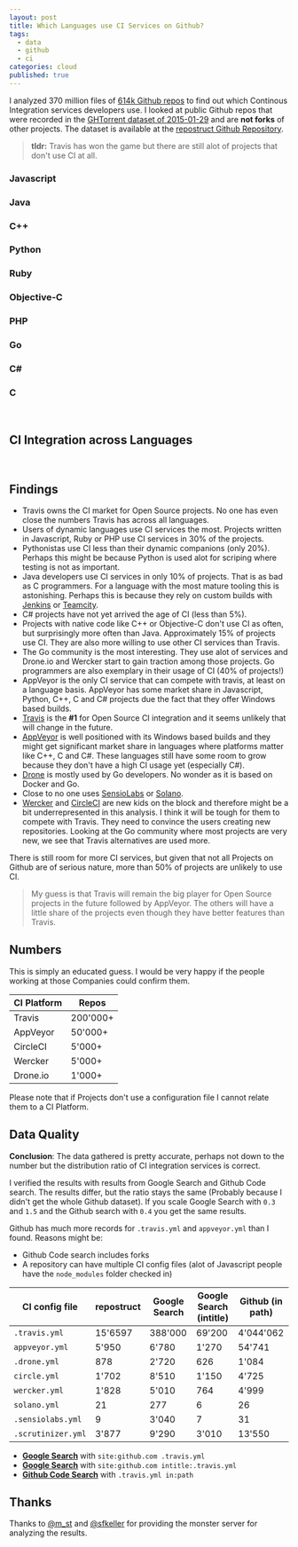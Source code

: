 ```yaml
---
layout: post
title: Which Languages use CI Services on Github?
tags:
  - data
  - github
  - ci
categories: cloud
published: true
---
```

I analyzed 370 million files of [614k Github repos](https://github.com/lukasmartinelli/repostruct/tree/master/repos)
to find out which Continous Integration services developers use.
I looked at public Github repos that were recorded in the [GHTorrent dataset
of 2015-01-29](http://ghtorrent.org/downloads.html) and are **not forks** of other projects.
The dataset is available at the [repostruct Github Repository](https://github.com/lukasmartinelli/repostruct).

> **tldr:** Travis has won the game but there are still alot of projects that don't use CI at all.

<link rel="stylesheet" href="/css/chart.css">
<script src="//cdn.jsdelivr.net/chart.js/1.0.2/Chart.min.js"></script>
<script src="/js/Chart.StackedBar.js"></script>

<script>

window.createLegend = function(legendId, chart) {
    var legendHolder = document.createElement('div');
    legendHolder.innerHTML = chart.generateLegend();
    document.getElementById(legendId).appendChild(legendHolder.firstChild);
};

window.githubIntegrationData = {
    "AppVeyor": {
        data: {
            javascript: 3181,
            java: 150,
            python: 573,
            ruby: 197,
            php: 224,
            cpp: 407,
            objc: 8,
            go: 17,
            csharp: 848,
            c: 345
        },
        color: "#46BFBD",
        highlight: "#5AD3D1"
    },
    "CircleCI": {
        data: {
            javascript: 719,
            java: 161,
            python: 156,
            ruby: 390,
            php: 84,
            cpp: 11 ,
            objc:10,
            go: 156,
            csharp: 2,
            c: 13

        },
        color: "#FDB45C",
        highlight: "#FFC870",
    },
    "Wercker": {
        data: {
            javascript: 847,
            java: 196,
            python: 183,
            ruby: 97,
            php: 37,
            cpp: 21,
            objc: 3,
            go: 431,
            csharp: 1,
            c: 12

        },
        color: "#C6388B",
        highlight: "#D559A2",
    },
    "Drone": {
        data: {
            javascript: 97,
            java: 21,
            python: 58,
            ruby: 43,
            php: 11,
            cpp: 8,
            objc: 0,
            go: 634,
            csharp: 0,
            c: 6
        },
        color: "#4D5360",
        highlight: "#616774",
    },
    "Travis": {
        data: {
            javascript: 58234,
            java: 17675,
            python: 19339,
            ruby: 20217,
            php: 19359,
            cpp: 5760,
            objc: 5221,
            go: 5943,
            csharp: 698,
            c: 4151
        },
        color: "#F7464A",
        highlight: "#FF5A5E",
    },
    "No CI": {
        data: {
            javascript: 162454,
            java: 136799,
            python: 81857,
            ruby: 51854,
            php: 55214,
            cpp: 45635,
            objc: 30060,
            go: 11089,
            csharp: 35387,
            c: 44602
        },
        color: "#ccc",
        highlight: "#ddd",
    }
};
window.chartData = function(lang) {
    var data = [];
    for (var key in window.githubIntegrationData) {
        if (window.githubIntegrationData.hasOwnProperty(key)) {
            var provider = window.githubIntegrationData[key];
            var value = provider.data[lang];
            data.push({
                label: key,
                color: provider.color,
                highlight: provider.highlight,
                value: value
            });
        }
    }
    return data;
};
window.createDoughnutChart = function(chartId, lang) {
    var data = window.chartData(lang);
    var ctx = document.getElementById(chartId).getContext("2d");
    var chart = new Chart(ctx).Doughnut(data, {
         animation: false,
    });
    return chart;
};
</script>

<div class="chart">
<div class="legend" id="legend-languages"></div>
</div>
<div class="chart-section">
<h3>Javascript</h3>
<canvas style="width: 200px; height: 180px;" id="chart-javascript"></canvas>
</div>
<div class="chart-section">
<h3>Java</h3>
<canvas style="width: 200px; height: 180px;" id="chart-java"></canvas>
</div>
<div class="chart-section">
<h3>C++</h3>
<canvas style="width: 200px; height: 180px;" id="chart-cpp"></canvas>
</div>
<div class="chart-section">
<h3>Python</h3>
<canvas style="width: 200px; height: 180px;" id="chart-python"></canvas>
</div>
<div class="chart-section">
<h3>Ruby</h3>
<canvas style="width: 200px; height: 180px;" id="chart-ruby"></canvas>
</div>
<div class="chart-section">
<h3>Objective-C</h3>
<canvas style="width: 200px; height: 180px;" id="chart-objc"></canvas>
</div>
<div class="chart-section">
<h3>PHP</h3>
<canvas style="width: 200px; height: 180px;" id="chart-php"></canvas>
</div>
<div class="chart-section">
<h3>Go</h3>
<canvas style="width: 200px; height: 180px;" id="chart-golang"></canvas>
</div>
<div class="chart-section">
<h3>C#</h3>
<canvas style="width: 200px; height: 180px;" id="chart-csharp"></canvas>
</div>
<div class="chart-section">
<h3>C</h3>
<canvas style="width: 200px; height: 180px;" id="chart-c"></canvas>
</div>
<br clear="all" />

## CI Integration across Languages

<div class="chart">
<canvas id="ci-integration-chart" style="height: 500px;"></canvas>
<div class="legend" id="ci-integration-legend"></div>
</div>
<br clear="all" />

<script>
(function() {
var datasets = [];
for (var key in window.githubIntegrationData) {
    if (window.githubIntegrationData.hasOwnProperty(key)) {
        var provider = window.githubIntegrationData[key];
        var valuesArray = [];
        for (var seriesKey in provider.data) {
            if(provider.data.hasOwnProperty(seriesKey)) {
                valuesArray.push(provider.data[seriesKey])
            }
        }
        datasets.push({
            label: key,
            fillColor: provider.color,
            highlightFill: provider.highlight,
            data: valuesArray
        });
    }
}

var data = {
    labels: ["Javascript", "Java", "Python", "Ruby", "PHP", "C++", "Objective-C", "Go", "C#", "C"],
    datasets: datasets
};

var ctx = document.getElementById("ci-integration-chart").getContext("2d");
var chart = new Chart(ctx).StackedBar(data, {
     barShowStroke: false,
});
var legendHolder = document.createElement('div');
legendHolder.innerHTML = chart.generateLegend();
document.getElementById('ci-integration-legend').appendChild(legendHolder.firstChild);

})();

</script>

<script>
(function() {
    var goChart = window.createDoughnutChart('chart-golang', 'go');
    var jsChart = window.createDoughnutChart('chart-javascript', 'javascript');
    var javaChart = window.createDoughnutChart('chart-java', 'java');
    var cppChart = window.createDoughnutChart('chart-cpp', 'cpp');
    var pythonChart = window.createDoughnutChart('chart-python', 'python');
    var rubyChart = window.createDoughnutChart('chart-ruby', 'ruby');
    var phpChart = window.createDoughnutChart('chart-php', 'php');
    var objcChart = window.createDoughnutChart('chart-objc', 'objc');
    var csharpChart = window.createDoughnutChart('chart-csharp', 'csharp');
    var cChart = window.createDoughnutChart('chart-c', 'c');
    createLegend('legend-languages', goChart);
})();
</script>

## Findings

- Travis owns the CI market for Open Source projects.
  No one has even close the numbers Travis has across all languages.
- Users of dynamic languages use CI services the most.
  Projects written in Javascript, Ruby or PHP use CI services in 30% of the projects.
- Pythonistas use CI less than their dynamic companions (only 20%).
  Perhaps this might be because Python is used alot for scriping where testing
  is not as important.
- Java developers use CI services in only 10% of projects. That is as bad as C programmers.
  For a language with the most mature tooling this is astonishing.
  Perhaps this is because they rely on custom builds with [Jenkins](https://jenkins-ci.org/)
  or [Teamcity](https://www.jetbrains.com/teamcity/).
- C# projects have not yet arrived the age of CI (less than 5%).
- Projects with native code like C++ or Objective-C don't use CI as often, but surprisingly more often
  than Java. Approximately 15% of projects use CI. They are also more willing to use other CI services than Travis.
- The Go community is the most interesting. They use alot of services and Drone.io and Wercker
  start to gain traction among those projects. Go programmers are also exemplary
  in their usage of CI (40% of projects!)
- AppVeyor is the only CI service that can compete with travis, at least on a language basis.
  AppVeyor has some market share in Javascript, Python, C++, C and C# projects
  due the fact that they offer Windows based builds.
- [Travis](https://travis-ci.org/) is the **#1** for Open Source CI integration and it
  seems unlikely that will change in the future.
- [AppVeyor](http://www.appveyor.com/) is well positioned with its Windows based builds and they might get significant market share in
  languages where platforms matter like C++, C and C#.
   These languages still have some room to grow because they don't have a high CI usage yet (especially C#).
- [Drone](http://drone.io/) is mostly used by Go developers. No wonder as it is based on Docker and Go.
- Close to no one uses [SensioLabs](https://sensiolabs.com/) or [Solano](https://www.solanolabs.com/).
- [Wercker](http://wercker.com/) and [CircleCI](https://circleci.com/) are new kids on the block and
   therefore might be a bit underrepresented in this analysis.
   I think it will be tough for them to compete with Travis.  They need to convince the users creating new repositories.
   Looking at the Go community where most projects are very new, we see that Travis alternatives are used more.

There is still room for more CI services, but given that not all Projects on Github
are of serious nature, more than 50% of projects are unlikely to use CI.

> My guess is that Travis will remain the big player for Open Source projects in the future followed by AppVeyor.
The others will have a little share of the projects even though they have better features than Travis.

## Numbers

This is simply an educated guess. I would be very happy if the people working at those
Companies could confirm them.

CI Platform | Repos
------------|-----------
Travis      | 200'000+
AppVeyor    | 50'000+
CircleCI    | 5'000+
Wercker     | 5'000+
Drone.io    | 1'000+

Please note that if Projects don't use a configuration file I cannot relate them to a CI Platform.

## Data Quality

**Conclusion**: The data gathered is pretty accurate, perhaps not down to the number but the
distribution ratio of CI integration services is correct.

I verified the results with results from Google Search and Github Code search.
The results differ, but the ratio stays the same (Probably because I didn't get
the whole Github dataset).
If you scale Google Search with `0.3` and `1.5` and the Github search with `0.4` you get the same results.

Github has much more records for `.travis.yml` and `appveyor.yml` than I found.
Reasons might be:

- Github Code search includes forks
- A repository can have multiple CI config files (alot of Javascript people have the
  `node_modules` folder checked in)

CI config file    | repostruct   | Google Search  | Google Search (intitle)  | Github (in path)
------------------|--------------|----------------|--------------------------|-----------------
`.travis.yml`     | 15'6597      | 388'000        | 69'200                   | 4'044'062
`appveyor.yml`    | 5'950        | 6'780          | 1'270                    | 54'741
`.drone.yml`      | 878          | 2'720          | 626                      | 1'084
`circle.yml`      | 1'702        | 8'510          | 1'150                    | 4'725
`wercker.yml`     | 1'828        | 5'010          | 764                      | 4'999
`solano.yml`      | 21           | 277            | 6                        | 26
`.sensiolabs.yml` | 9            | 3'040          | 7                        | 31
`.scrutinizer.yml`| 3'877        | 9'290          | 3'010                    | 13'550

- **[Google Search](https://www.google.ch/search?q=.travis.yml+site:github.com)** with `site:github.com .travis.yml`
- **[Google Search](https://www.google.ch/search?q=intitle:.travis.yml+site:github.com)** with `site:github.com intitle:.travis.yml`
- **[Github Code Search](https://github.com/search?utf8=%E2%9C%93&q=.travis.yml+in%3Apath&type=Code&ref=searchresults)** with `.travis.yml in:path`

## Thanks

Thanks to [@m_st](https://twitter.com/m_st) and [@sfkeller](https://twitter.com/sfkeller) for providing
the monster server for analyzing the results.
